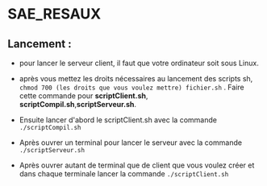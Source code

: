 # SAE_RESAUX


## Lancement :


- pour lancer le serveur client, il faut que votre ordinateur soit sous Linux.


- après vous mettez les droits nécessaires au lancement des scripts sh, ``` chmod 700 (les droits que vous voulez mettre) fichier.sh``` . Faire cette commande pour **scriptClient.sh**, **scriptCompil.sh**,**scriptServeur.sh**.


- Ensuite lancer d'abord le scriptClient.sh avec la commande ```./scriptCompil.sh```


- Après ouvrer un terminal pour lancer le serveur avec la commande ```./scriptServeur.sh```


- Après ouvrer autant de terminal que de client que vous voulez créer et dans chaque terminale lancer la commande ```./scriptClient.sh```
